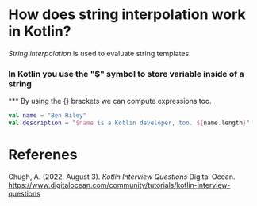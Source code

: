 # How does string interpolation work in Kotlin? 

*String interpolation* is used to evaluate string templates. 

### In Kotlin you use the "$" symbol to store variable inside of a string 

*** By using the {} brackets we can compute expressions too.

``` kotlin 
val name = "Ben Riley" 
val description = "$name is a Kotlin developer, too. ${name.length}" 
```

# Referenes 
Chugh, A. (2022, August 3). *Kotlin Interview Questions* 
	Digital Ocean. <https://www.digitalocean.com/community/tutorials/kotlin-interview-questions> 
